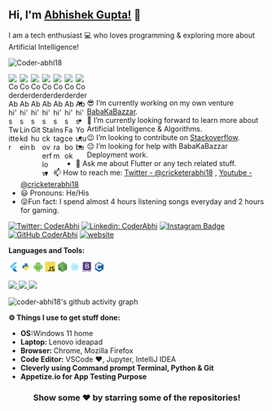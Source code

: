 
## Hi, I'm [Abhishek Gupta!](https://github.com/coder-abhi18) 👋
I am a tech enthusiast 💻 who loves programming & exploring more about Artificial Intelligence!


<p align="left"> <img src="https://komarev.com/ghpvc/?username=coder-abhi18&label=Profile views&color=green&style=plastic" alt="Coder-abhi18" /> </p>
<a href="https://twitter.com/cricketerabhi18">
  <img align="left" alt="Coder Abhi's Twitter" width="22px" src="https://cdn.jsdelivr.net/npm/simple-icons@v3/icons/twitter.svg" />
</a>
<a href="https://www.linkedin.com/in/abhishek-gupta-1573a6193/">
  <img align="left" alt="Coder Abhi's Linkdein" width="22px" src="https://cdn.jsdelivr.net/npm/simple-icons@v3/icons/linkedin.svg" />
</a>
<a href="https://github.com/coder-abhi18/">
  <img align="left" alt="Coder Abhi's Github" width="22px" src="https://cdn.jsdelivr.net/npm/simple-icons@v3/icons/github.svg" />
</a>
<a href="https://stackoverflow.com/users/15208988/abhishek-gupta">
  <img align="left" alt="Coder Abhi's Stackoverflow" width="22px" src="https://cdn.jsdelivr.net/npm/simple-icons@v3/icons/stackoverflow.svg" />
</a>
<a href="https://www.instagram.com/abhishekgupta11026/">
  <img align="left" alt="Coder Abhi's Instagram" width="22px" src="https://cdn.jsdelivr.net/npm/simple-icons@v3/icons/instagram.svg" />
</a>
<a href="https://www.facebook.com/profile.php?id=100038743509503">
  <img align="left" alt="Coder Abhi's Facebook" width="22px" src="https://cdn.jsdelivr.net/npm/simple-icons@v3/icons/facebook.svg" />
</a>
<a href="https://www.youtube.com/channel/UCigOmAMmx2bDmu_eVe3iMkg">
  <img align="left" alt="Coder Abhi's Youtube" width="22px" src="https://cdn.jsdelivr.net/npm/simple-icons@v3/icons/youtube.svg" />
</a>

<br/>
<br/>



- 😎 I’m currently working on my own venture [BabaKaBazzar](https://www.BabaKaBazzar.com/).
- 📝 I’m currently looking forward to learn more about Artificial Intelligence & Algorithms.
- 😉 I’m looking to contribute on [Stackoverflow](https://www.youtube.com/channel/UCigOmAMmx2bDmu_eVe3iMkg).
- 😔 I’m looking for help with BabaKaBazzar Deployment work.
- 💬 Ask me about Flutter or any tech related stuff.
- 📫 How to reach me: [Twitter - @cricketerabhi18](https://twitter.com/cricketerabhi18) , [Youtube - @cricketerabhi18](https://www.youtube.com/channel/UCigOmAMmx2bDmu_eVe3iMkg)
- 😃 Pronouns: He/His
- 😜Fun fact: I spend almost 4 hours listening songs everyday and 2 hours for gaming.

[![Twitter: CoderAbhi](https://img.shields.io/twitter/follow/Coder_Abhi?style=social)](https://twitter.com/cricketerabhi18)
[![Linkedin: CoderAbhi](https://img.shields.io/badge/-Coder_Abhi-blue?style=flat-square&logo=Linkedin&logoColor=white&link=https://www.linkedin.com/in/abhishek-gupta-1573a6193/)](https://www.linkedin.com/in/abhishek-gupta-1573a6193/)
[![Instagram Badge](https://img.shields.io/badge/-Instagram-e4405f?style=flat-square&logo=Instagram&logoColor=white)](https://www.instagram.com/abhishekgupta11026/) 
[![GitHub CoderAbhi](https://img.shields.io/github/followers/CoderAbhi?label=follow&style=social)](https://github.com/coder-abhi18/)
[![website](https://img.shields.io/badge/Portfolio-coderAbhi.tech-2648ff?style=flat-square&logo=google-chrome)](https://coderabhi.tech/)

**Languages and Tools:**  

<code><img height="20" src="https://raw.githubusercontent.com/github/explore/80688e429a7d4ef2fca1e82350fe8e3517d3494d/topics/flutter/flutter.png"></code>
<code><img height="20" src="https://raw.githubusercontent.com/github/explore/80688e429a7d4ef2fca1e82350fe8e3517d3494d/topics/python/python.png"></code>
<code><img height="20" src="https://raw.githubusercontent.com/github/explore/80688e429a7d4ef2fca1e82350fe8e3517d3494d/topics/android/android.png"></code>
<code><img height="20" src="https://raw.githubusercontent.com/github/explore/80688e429a7d4ef2fca1e82350fe8e3517d3494d/topics/javascript/javascript.png"></code>
<code><img height="20" src="https://raw.githubusercontent.com/github/explore/80688e429a7d4ef2fca1e82350fe8e3517d3494d/topics/nodejs/nodejs.png"></code>
<code><img height="20" src="https://raw.githubusercontent.com/github/explore/80688e429a7d4ef2fca1e82350fe8e3517d3494d/topics/react/react.png"></code>
<code><img height="20" src="https://raw.githubusercontent.com/devicons/devicon/master/icons/bootstrap/bootstrap-plain-wordmark.svg"></code>
<code><img height="20" src="https://raw.githubusercontent.com/devicons/devicon/master/icons/c/c-original.svg"></code>

<a href="https://github.com/coder-abhi18">
<img height="115em"src="https://github-readme-stats.vercel.app/api?username=coder-abhi18&show_icons=true&theme=algolia&include_all_commits=true&count_private=true"/>
<img height="115em" src="https://github-readme-stats-eight-theta.vercel.app/api/top-langs/?username=coder-abhi18&layout=compact&langs_count=6&theme=algolia"/>
<img height="115em" src="https://github-readme-streak-stats.herokuapp.com/?user=coder-abhi18&show_icons=true&locale=en&layout=compact&theme=algolia&line_height=0"/>
</a>

![coder-abhi18's github activity graph](https://activity-graph.herokuapp.com/graph?username=coder-abhi18&bg_color=000000&color=4cd8f0&line=2fc8ee&point=ffffff&area=true&hide_border=true)




  <b>⚙️ Things I use to get stuff done:</b></summary>
  	<ul>
  	    <li><b>OS:</b>Windows 11 home</li>
	    <li><b>Laptop: </b>Lenovo ideapad </li>
  	    <li><b>Browser: </b>Chrome, Mozilla Firefox</li>
	    <li><b>Code Editor:</b> VSCode ❤, Jupyter, IntelliJ IDEA</li>
            <li><b>Cleverly using Command prompt Terminal, Python & Git</li>
		<li><b>Appetize.io for App Testing Purpose</li>
	</ul>	
<div align="center">

### Show some ❤️ by starring some of the repositories!

</div>


